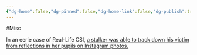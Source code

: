 ```yaml
---
{"dg-home":false,"dg-pinned":false,"dg-home-link":false,"dg-publish":true,"tags":["dgblip"],"created-date":"2019-10-15T00:00:00","disabled rules":["yaml-title","yaml-title-alias","file-name-heading"],"title":"philipp @ 2019-10-15","dg-permalink":"2019/10/15/stalker-finds-victim-with-reflection/","updated-date":"2025-04-30T22:27:35","dg-path":"blips/2019-10-15-stalker-finds-victim-with-reflection.md","permalink":"/2019/10/15/stalker-finds-victim-with-reflection/","dgPassFrontmatter":true}
---
```



#Misc

In an eerie case of Real-Life CSI, [a stalker was able to track down his victim from reflections in her pupils on Instagram photos.](https://www.newsweek.com/stalker-finds-idol-reflection-pupils-1464373)



